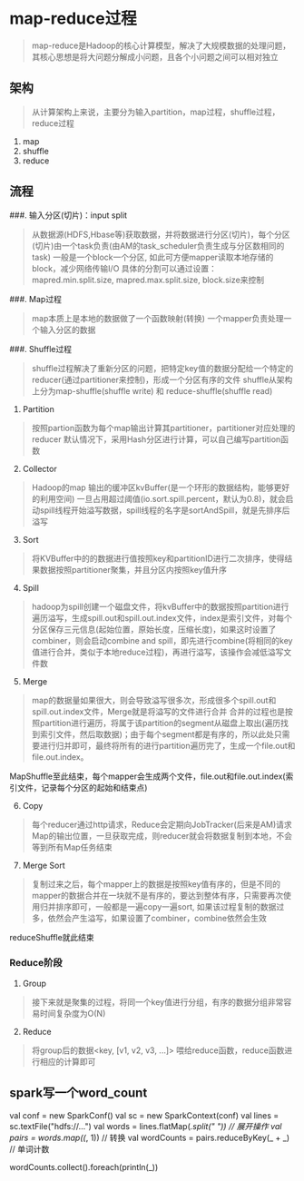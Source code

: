 # map-reduce过程
> map-reduce是Hadoop的核心计算模型，解决了大规模数据的处理问题，其核心思想是将大问题分解成小问题，且各个小问题之间可以相对独立

## 架构
> 从计算架构上来说，主要分为输入partition，map过程，shuffle过程， reduce过程
1. map
2. shuffle
3. reduce

## 流程
###. 输入分区(切片)：input split
> 从数据源(HDFS,Hbase等)获取数据，并将数据进行分区(切片)，每个分区(切片)由一个task负责(由AM的task_scheduler负责生成与分区数相同的task)
> 一般是一个block一个分区, 如此可方便mapper读取本地存储的block，减少网络传输I/O
> 具体的分割可以通过设置：mapred.min.split.size, mapred.max.split.size, block.size来控制

###. Map过程
> map本质上是本地的数据做了一个函数映射(转换)
> 一个mapper负责处理一个输入分区的数据

###. Shuffle过程
> shuffle过程解决了重新分区的问题，把特定key值的数据分配给一个特定的reducer(通过partitioner来控制)，形成一个分区有序的文件
> shuffle从架构上分为map-shuffle(shuffle write) 和 reduce-shuffle(shuffle read)
1. Partition
> 按照partion函数为每个map输出计算其partitioner，partitioner对应处理的reducer
> 默认情况下，采用Hash分区进行计算，可以自己编写partition函数

2. Collector
> Hadoop的map 输出的缓冲区kvBuffer(是一个环形的数据结构，能够更好的利用空间)
> 一旦占用超过阈值(io.sort.spill.percent，默认为0.8)，就会启动spill线程开始溢写数据，spill线程的名字是sortAndSpill，就是先排序后溢写

3. Sort
> 将KVBuffer中的的数据进行值按照key和partitionID进行二次排序，使得结果数据按照partitioner聚集，并且分区内按照key值升序

4. Spill
> hadoop为spill创建一个磁盘文件，将kvBuffer中的数据按照partition进行遍历溢写，生成spill.out和spill.out.index文件，index是索引文件，对每个分区保存三元信息(起始位置，原始长度，压缩长度)，如果这时设置了combiner，则会启动combine and spill，即先进行combine(将相同的key值进行合并，类似于本地reduce过程)，再进行溢写，该操作会减低溢写文件数

5. Merge
> map的数据量如果很大，则会导致溢写很多次，形成很多个spill.out和spill.out.index文件，Merge就是将溢写的文件进行合并
> 合并的过程也是按照partition进行遍历，将属于该partition的segment从磁盘上取出(遍历找到索引文件，然后取数据)；由于每个segment都是有序的，所以此处只需要进行归并即可，最终将所有的进行partition遍历完了，生成一个file.out和file.out.index。

MapShuffle至此结束，每个mapper会生成两个文件，file.out和file.out.index(索引文件，记录每个分区的起始和结束点)



6. Copy
> 每个reducer通过http请求，Reduce会定期向JobTracker(后来是AM)请求Map的输出位置，一旦获取完成，则reducer就会将数据复制到本地，不会等到所有Map任务结束

7. Merge Sort
> 复制过来之后，每个mapper上的数据是按照key值有序的，但是不同的mapper的数据合并在一块就不是有序的，要达到整体有序，只需要再次使用归并排序即可，一般都是一遍copy一遍sort, 如果该过程复制的数据过多，依然会产生溢写，如果设置了combiner，combine依然会生效

reduceShuffle就此结束

### Reduce阶段
1. Group
> 接下来就是聚集的过程，将同一个key值进行分组，有序的数据分组非常容易时间复杂度为O(N)
2. Reduce
> 将group后的数据<key, [v1, v2, v3, ...]> 喂给reduce函数，reduce函数进行相应的计算即可


## spark写一个word_count
val conf = new SparkConf()
val sc = new SparkContext(conf)
val lines = sc.textFile("hdfs://...")
val words = lines.flatMap(_.split(" ")) // 展开操作
val pairs = words.map((_, 1)) // 转换
val wordCounts = pairs.reduceByKey(_ + _) // 单词计数

wordCounts.collect().foreach(println(_))